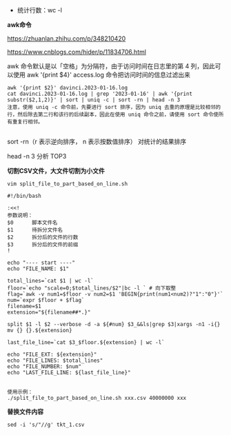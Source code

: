 - 统计行数：wc -l

**awk命令**

https://zhuanlan.zhihu.com/p/348210420

https://www.cnblogs.com/hider/p/11834706.html

awk 命令默认是以「空格」为分隔符，由于访问时间在日志里的第 4 列，因此可以使用 awk '{print $4}' access.log 命令把访问时间的信息过滤出来

```shell
awk '{print $2}' davinci.2023-01-16.log
cat davinci.2023-01-16.log | grep '2023-01-16' | awk '{print substr($2,1,2)}' | sort | uniq -c | sort -rn | head -n 3
注意，使用 uniq -c 命令前，先要进行 sort 排序，因为 uniq 去重的原理是比较相邻的行，然后除去第二行和该行的后续副本，因此在使用 uniq 命令之前，请使用 sort 命令使所有重复行相邻。


```
sort -rn（r 表示逆向排序， n 表示按数值排序） 对统计的结果排序

head -n 3 分析 TOP3

**切割CSV文件，大文件切割为小文件**
```shell
vim split_file_to_part_based_on_line.sh

#!/bin/bash

:<<!
参数说明：
$0      脚本文件名
$1      待拆分文件名
$2      拆分后的文件的行数
$3      拆分后的文件的前缀
!

echo "---- start ----"
echo "FILE_NAME: $1"

total_lines=`cat $1 | wc -l`
floor=`echo "scale=0;$total_lines/$2"|bc -l ` # 向下取整
flag=`awk -v num1=$floor -v num2=$1 'BEGIN{print(num1<num2)?"1":"0"}'`
num=`expr $floor + $flag`
filename=$1
extension="${filename##*.}"

split $1 -l $2 --verbose -d -a ${#num} $3_&&ls|grep $3|xargs -n1 -i{} mv {} {}.${extension}

last_file_line=`cat $3_$floor.${extension} | wc -l`

echo "FILE_EXT: ${extension}"
echo "FILE_LINES: $total_lines"
echo "FILE_NUMBER: $num"
echo "LAST_FILE_LINE: ${last_file_line}"


使用示例：
./split_file_to_part_based_on_line.sh xxx.csv 40000000 xxx
```

**替换文件内容**
```shell
sed -i 's/"//g' tkt_1.csv
```